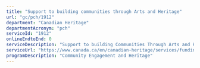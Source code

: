 ```yaml
---
title: "Support to building communities through Arts and Heritage"
url: "gc/pch/1912"
department: "Canadian Heritage"
departmentAcronym: "pch"
serviceId: "1912"
onlineEndtoEnd: 0
serviceDescription: "Support to building Communities Through Arts and Heritage provides funding to local groups for recurring festivals that present the work of local artists, artisans or heritage performers. This includes the celebration of LGBTQ2 communities and Indigenous cultural celebrations."
serviceUrl: "https://www.canada.ca/en/canadian-heritage/services/funding/building-communities.html"
programDescription: "Community Engagement and Heritage"
---
```

